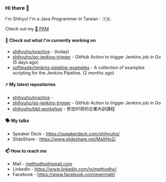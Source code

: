 ### Hi there 👋

I'm Shihyu! I'm a Java Programmer in Taiwan - 🇹🇼. 

Check out my [🌱 PKM](https://shihyuho.github.io/pkm/)

#### 👷 Check out what I'm currently working on

- [shihyuho/practice](https://github.com/shihyuho/practice) -  (today)
- [shihyuho/go-jenkins-trigger](https://github.com/shihyuho/go-jenkins-trigger) - GitHub Action to trigger Jenkins job in Go (5 days ago)
- [softleader/jenkins-pipeline-examples](https://github.com/softleader/jenkins-pipeline-examples) - A collection of examples scripting for the Jenkins Pipeline. (2 months ago)

#### ⚡ My latest repositories

- [shihyuho/practice](https://github.com/shihyuho/practice) - 
- [shihyuho/go-jenkins-trigger](https://github.com/shihyuho/go-jenkins-trigger) - GitHub Action to trigger Jenkins job in Go
- [shihyuho/tdd-workshop](https://github.com/shihyuho/tdd-workshop) - 參加91哥的企業內訓課程

#### 🗣️ My talks

- Speaker Deck - https://speakerdeck.com/shihyuho/
- SlideShare - https://www.slideshare.net/MattHo2/

#### 📫 How to reach me

- Mail - methodho@gmail.com
- LinkedIn - https://www.linkedin.com/in/methodho/
- Facebook - https://www.facebook.com/evermatt/


